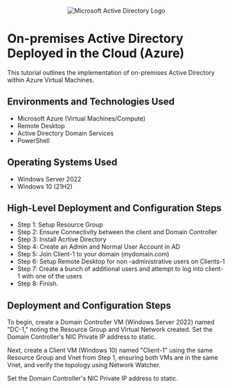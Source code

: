 <p align="center">
<img src="https://i.imgur.com/pU5A58S.png" alt="Microsoft Active Directory Logo"/>
</p>

<h1>On-premises Active Directory Deployed in the Cloud (Azure)</h1>
This tutorial outlines the implementation of on-premises Active Directory within Azure Virtual Machines.<br />

<h2>Environments and Technologies Used</h2>

- Microsoft Azure (Virtual Machines/Compute)
- Remote Desktop
- Active Directory Domain Services
- PowerShell

<h2>Operating Systems Used </h2>

- Windows Server 2022
- Windows 10 (21H2)

<h2>High-Level Deployment and Configuration Steps</h2>

- Step 1: Setup Resource Group
- Step 2: Ensure Connectivity between the client and Domain Controller 
- Step 3: Install Acrtive Directory 
- Step 4: Create an Admin and Normal User Account in AD
- Step 5: Join Client-1 to your domain (mydomain.com)
- Step 6: Setup Remote Desktop for non -administrative users on Clients-1
- Step 7: Create a bunch of additional users and attempt to log into client-1 with one of the users
- Step 8: Finish.

<h2>Deployment and Configuration Steps</h2>


To begin, create a Domain Controller VM (Windows Server 2022) named "DC-1," noting the Resource Group and Virtual Network created. Set the Domain Controller's NIC Private IP address to static.



Next, create a Client VM (Windows 10) named "Client-1" using the same Resource Group and Vnet from Step 1, ensuring both VMs are in the same Vnet, and verify the topology using Network Watcher.



Set the Domain Controller's NIC Private IP address to static.











